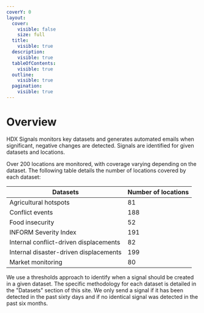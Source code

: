 ```yaml
---
coverY: 0
layout:
  cover:
    visible: false
    size: full
  title:
    visible: true
  description:
    visible: true
  tableOfContents:
    visible: true
  outline:
    visible: true
  pagination:
    visible: true
---
```


# Overview

HDX Signals monitors key datasets and generates automated emails when significant, negative changes are detected. Signals are identified for given datasets and locations.&#x20;

Over 200 locations are monitored, with coverage varying depending on the dataset. The following table details the number of locations covered by each dataset:&#x20;

| Datasets                               | Number of locations |
| -------------------------------------- | ------------------- |
| Agricultural hotspots                  | 81                  |
| Conflict events                        | 188                 |
| Food insecurity                        | 52                  |
| INFORM Severity Index                  | 191                 |
| Internal conflict-driven displacements | 82                  |
| Internal disaster-driven displacements | 199                 |
| Market monitoring                      | 80                  |

We use a thresholds approach to identify when a signal should be created in a given dataset. The specific methodology for each dataset is detailed in the "Datasets" section of this site. We only send a signal if it has been detected in the past sixty days and if no identical signal was detected in the past six months.&#x20;

